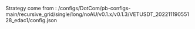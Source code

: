 Strategy come from : /configs/DotCom/pb-configs-main/recursive_grid/single/long/noAU/v0.1.x/v0.1.3/VETUSDT_20221119055128_edac1/config.json